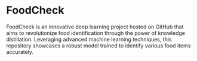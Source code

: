 # FoodCheck
FoodCheck is an innovative deep learning project hosted on GitHub that aims to revolutionize food identification through the power of knowledge distillation. Leveraging advanced machine learning techniques, this repository showcases a robust model trained to identify various food items accurately.
